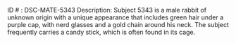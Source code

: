 ID # : DSC-MATE-5343
Description: Subject 5343 is a male rabbit of unknown origin with a unique appearance that includes green hair under a purple cap, with nerd glasses and a gold chain around his neck. The subject frequently carries a candy stick, which is often found in its cage.